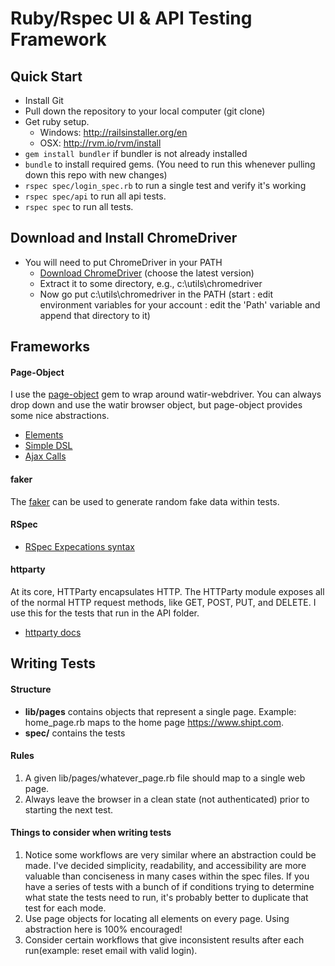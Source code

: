 # Ruby/Rspec UI & API Testing Framework

## Quick Start
* Install Git
* Pull down the repository to your local computer (git clone)
* Get ruby setup.  
	* Windows: http://railsinstaller.org/en
	* OSX: http://rvm.io/rvm/install
* `gem install bundler` if bundler is not already installed
* `bundle` to install required gems.  (You need to run this whenever pulling down this repo with new changes)
* `rspec spec/login_spec.rb` to run a single test and verify it's working
* `rspec spec/api` to run all api tests.
* `rspec spec` to run all tests.

## Download and Install ChromeDriver
* You will need to put ChromeDriver in your PATH
	* [Download ChromeDriver](http://chromedriver.chromium.org/downloads) (choose the latest version)
	* Extract it to some directory, e.g., c:\utils\chromedriver
	* Now go put c:\utils\chromedriver in the PATH (start : edit environment variables for your account : edit the 'Path' variable and append that directory to it)

## Frameworks

#### Page-Object

I use the [page-object](https://github.com/cheezy/page-object) gem to wrap around watir-webdriver.  You can always drop down and use the watir browser object, but page-object provides some nice abstractions.

* [Elements](https://github.com/cheezy/page-object/wiki/Elements)
* [Simple DSL](https://github.com/cheezy/page-object/wiki/Simple-DSL)
* [Ajax Calls](https://github.com/cheezy/page-object/wiki/Ajax-Calls)

#### faker
The [faker](https://github.com/stympy/faker) can be used to generate random fake data within tests.

#### RSpec

* [RSpec Expecations syntax](https://www.relishapp.com/rspec/rspec-expectations/docs/built-in-matchers)

#### httparty

At its core, HTTParty encapsulates HTTP. The HTTParty module exposes all of the normal HTTP request methods, like GET, POST, PUT, and DELETE. I use this for the tests that run in the API folder.

* [httparty docs](https://github.com/jnunemaker/httparty/tree/master/docs)

## Writing Tests

#### Structure
* **lib/pages** contains objects that represent a single page.  Example: home_page.rb maps to the home page https://www.shipt.com.
* **spec/** contains the tests

#### Rules
1. A given lib/pages/whatever_page.rb file should map to a single web page.
1. Always leave the browser in a clean state (not authenticated) prior to starting the next test.
 
#### Things to consider when writing tests
1. Notice some workflows are very similar where an abstraction could be made. I've decided simplicity, readability, and accessibility are more valuable than conciseness in many cases within the spec files. If you have a series of tests with a bunch of if conditions trying to determine what state the tests need to run, it's probably better to duplicate that test for each mode.
1. Use page objects for locating all elements on every page. Using abstraction here is 100% encouraged!
1. Consider certain workflows that give inconsistent results after each run(example: reset email with valid login).

